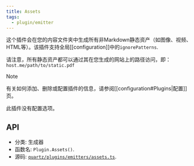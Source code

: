 ```yaml
---
title: Assets
tags:
  - plugin/emitter
---
```


这个插件会在您的内容文件夹中生成所有非Markdown静态资产（如图像、视频、HTML等）。该插件支持全局[[configuration]]中的`ignorePatterns`.

请注意，所有静态资产都可以通过其在您生成的网站上的路径访问，即：`host.me/path/to/static.pdf`

> [!note]
> 有关如何添加、删除或配置插件的信息，请参阅[[configuration#Plugins|配置]]页。

此插件没有配置选项。

## API

- 分类: 生成器
- 函数名: `Plugin.Assets()`.
- 源码: [`quartz/plugins/emitters/assets.ts`](https://github.com/jackyzha0/quartz/blob/v4/quartz/plugins/emitters/assets.ts).
